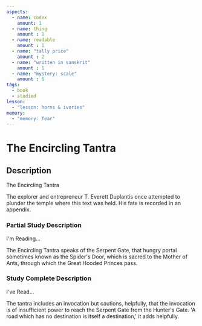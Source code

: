 ```yaml
---
aspects: 
  - name: codex
    amount: 1
  - name: thing
    amount : 1
  - name: readable
    amount : 1
  - name: "tally price"
    amount : 2
  - name: "written in sanskrit"
    amount : 1
  - name: "mystery: scale"
    amount : 6
tags:
  - book
  - studied
lesson:
  - "lesson: horns & ivories"
memory:
  - "memory: fear"
---
```


# The Encircling Tantra

## Description
The Encircling Tantra

The explorer and entrepreneur T. Everett Duplantis once attempted to plunder the temple where this text was held. His fate is recorded in an appendix.
### Partial Study Description
I'm Reading...

The Encircling Tantra speaks of the Serpent Gate, that hungry portal sometimes known as the Spider's Door, which is sacred to the Mother of Ants, through which the Great Hooded Princes pass. 
### Study Complete Description
I've Read...

The tantra includes an invocation but cautions, helpfully, that the invocation is of insufficient power to reach the Serpent Gate from the Hunter's Gate. 'A road which has no destination is itself a destination,' it adds helpfully.